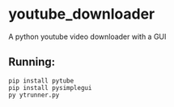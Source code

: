 # youtube_downloader
A python youtube video downloader with a GUI

## Running:
```
pip install pytube
pip install pysimplegui
py ytrunner.py
```
